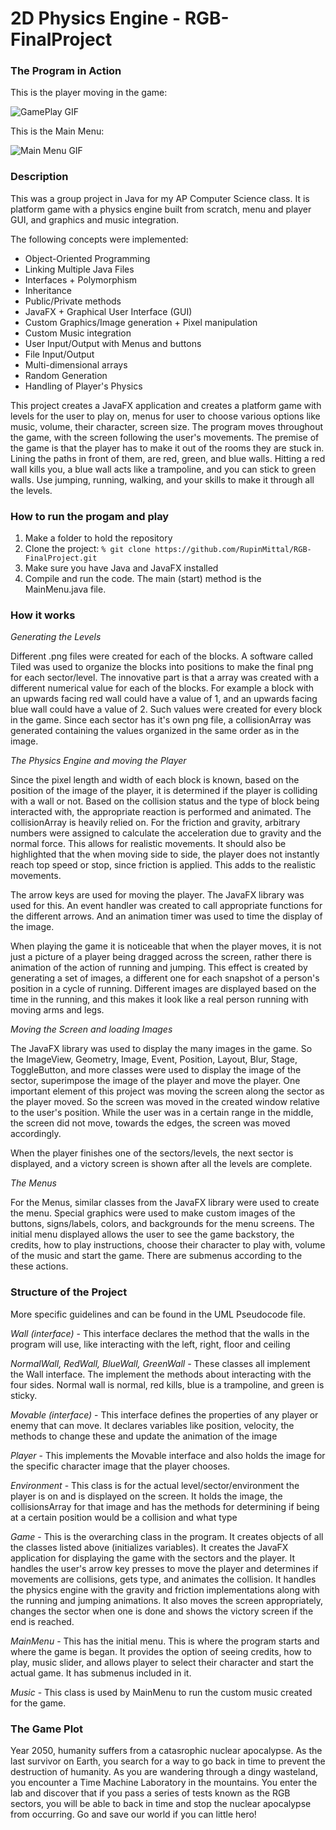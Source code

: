 # 2D Physics Engine - RGB-FinalProject

### The Program in Action

This is the player moving in the game:

![GamePlay GIF](https://github.com/RupinMittal/RGB-FinalProject/blob/master/RGB-GamePlay.gif)

This is the Main Menu:

![Main Menu GIF](https://github.com/RupinMittal/RGB-FinalProject/blob/master/RGB-Menu.gif)

### Description

This was a group project in Java for my AP Computer Science class. It is platform game with a physics engine built from scratch, menu and player GUI, and graphics and music integration. 

The following concepts were implemented:

* Object-Oriented Programming
* Linking Multiple Java Files
* Interfaces + Polymorphism
* Inheritance
* Public/Private methods
* JavaFX + Graphical User Interface (GUI)
* Custom Graphics/Image generation + Pixel manipulation
* Custom Music integration
* User Input/Output with Menus and buttons
* File Input/Output
* Multi-dimensional arrays
* Random Generation
* Handling of Player's Physics

This project creates a JavaFX application and creates a platform game with levels for the user to play on, 
menus for user to choose various options like music, volume, their character, screen size. The program moves throughout the game, 
with the screen following the user's movements. The premise of the game is that the player has to make it out 
of the rooms they are stuck in. Lining the paths in front of them, are red, green, and blue walls. Hitting a red wall kills you, 
a blue wall acts like a trampoline, and you can stick to green walls. Use jumping, running, walking, and your skills to make it 
through all the levels. 

### How to run the progam and play

1. Make a folder to hold the repository
2. Clone the project: ```% git clone https://github.com/RupinMittal/RGB-FinalProject.git```
3. Make sure you have Java and JavaFX installed
4. Compile and run the code. The main (start) method is the MainMenu.java file.

### How it works

*Generating the Levels*

Different .png files were created for each of the blocks. A software called Tiled was used to organize the blocks 
into positions to make the final png for each sector/level. The innovative part is that a array was created with a different 
numerical value for each of the blocks. For example a block with an upwards facing red wall could have a value of 1, and an 
upwards facing blue wall could have a value of 2. Such values were created for every block in the game. Since each sector has it's 
own png file, a collisionArray was generated containing the values organized in the same order as in the image. 

*The Physics Engine and moving the Player*

Since the pixel length and width of each block is known, based on the position of the image of the player, it is determined if the player 
is colliding with a wall or not. Based on the collision status and the type of block being interacted with, the appropriate reaction 
is performed and animated. The collisionArray is heavily relied on. For the friction and gravity, arbitrary numbers were assigned to calculate 
the acceleration due to gravity and the normal force. This allows for realistic movements. It should also be highlighted that the when moving 
side to side, the player does not instantly reach top speed or stop, since friction is applied. This adds to the realistic movements.

The arrow keys are used for moving the player. The JavaFX library was used for this. An event handler was created to call 
appropriate functions for the different arrows. And an animation timer was used to time the display of the image. 

When playing the game it is noticeable that when the player moves, it is not just a picture of a player being dragged across the 
screen, rather there is animation of the action of running and jumping. This effect is created by generating a set of images, a different one
for each snapshot of a person's position in a cycle of running. Different images are displayed based on the time in the running, and this 
makes it look like a real person running with moving arms and legs. 

*Moving the Screen and loading Images*

The JavaFX library was used to display the many images in the game. So the ImageView, Geometry, Image, Event, Position, Layout, Blur, Stage, ToggleButton, 
and more classes were used to display the image of the sector, superimpose the image of the player and move the player. One important 
element of this project was moving the screen along the sector as the player moved. So the screen was moved in the created window 
relative to the user's position. While the user was in a certain range in the middle, the screen did not move, towards the edges, the 
screen was moved accordingly.

When the player finishes one of the sectors/levels, the next sector is displayed, and a victory screen is shown after all the levels are complete.

*The Menus*

For the Menus, similar classes from the JavaFX library were used to create the menu. Special graphics were used to make custom images of the buttons, 
signs/labels, colors, and backgrounds for the menu screens. The initial menu displayed allows the user to see the game backstory, 
the credits, how to play instructions, choose their character to play with, volume of the music and start the game. There are submenus according to 
the these actions. 

### Structure of the Project

More specific guidelines and can be found in the UML Pseudocode file.

*Wall (interface)* - This interface declares the method that the walls in the program will use, like interacting with the left, right, floor and ceiling

*NormalWall, RedWall, BlueWall, GreenWall* - These classes all implement the Wall interface. The implement the methods about interacting with the four sides.
Normal wall is normal, red kills, blue is a trampoline, and green is sticky.

*Movable (interface)* - This interface defines the properties of any player or enemy that can move. It declares variables like position, velocity, the methods to 
change these and update the animation of the image

*Player* - This implements the Movable interface and also holds the image for the specific character image that the player chooses.

*Environment* - This class is for the actual level/sector/environment the player is on and is displayed on the screen. It holds the image, the collisionsArray for 
that image and has the methods for determining if being at a certain position would be a collision and what type

*Game* - This is the overarching class in the program. It creates objects of all the classes listed above (initializes variables). It creates the JavaFX application for displaying the game with the sectors and the player. It handles the user's arrow key presses to move the player and determines if movements are collisions, gets type, and animates the collision. It handles the physics engine with the gravity and friction implementations along with the running and jumping animations. It also moves the screen appropriately, changes the sector when one is done and shows the victory screen if the end is reached. 

*MainMenu* - This has the initial menu. This is where the program starts and where the game is began. It provides the option of seeing credits, how to play, music slider, and allows player to select their character and start the actual game. It has submenus included in it. 

*Music* - This class is used by MainMenu to run the custom music created for the game.

### The Game Plot

Year 2050, humanity suffers from a catasrophic nuclear apocalypse. As the last survivor on Earth, you search for a way to go 
back in time to prevent the destruction of humanity. As you are wandering through a dingy wasteland, you encounter a Time Machine 
Laboratory in the mountains. You enter the lab and discover that if you pass a series of tests known as the RGB sectors, you will be able to back in 
time and stop the nuclear apocalypse from occurring. Go and save our world if you can little hero!
